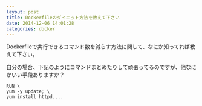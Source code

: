 ```yaml
---
layout: post
title: Dockerfileのダイエット方法を教えて下さい
date: 2014-12-06 14:01:28
categories: docker
---
```

<p>Dockerfileで実行できるコマンド数を減らす方法に関して、なにか知ってれば教えて下さい。</p>

<p>自分の場合、下記のようにコマンドまとめたりして頑張ってるのですが、他なにかいい手段ありますか？</p>

<pre><code>RUN \
yum -y update; \
yum install httpd....
</code></pre>
